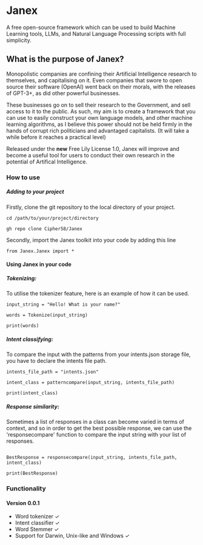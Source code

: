 # Janex
A free open-source framework which can be used to build Machine Learning tools, LLMs, and Natural Language Processing scripts with full simplicity.

<h2> What is the purpose of Janex? </h2>

Monopolistic companies are confining their Artificial Intelligence research to themselves, and capitalising on it. Even companies that swore to open source their software (OpenAI) went back on their morals, with the releases of GPT-3+, as did other powerful businesses.

These businesses go on to sell their research to the Government, and sell access to it to the public. As such, my aim is to create a framework that you can use to easily construct your own language models, and other machine learning algorithms, as I believe this power should not be held firmly in the hands of corrupt rich politicians and advantaged capitalists. (It will take a while before it reaches a practical level)

Released under the **new** Free Lily License 1.0, Janex will improve and become a useful tool for users to conduct their own research in the potential of Artifical Intelligence.

<h3> How to use </h3>

<h5> Adding to your project </h5>

Firstly, clone the git repository to the local directory of your project.

```
cd /path/to/your/project/directory

gh repo clone Cipher58/Janex
```

Secondly, import the Janex toolkit into your code by adding this line

```
from Janex.Janex import *
```

<h4>Using Janex in your code</h4>

<h5>Tokenizing:</h5>

To utilise the tokenizer feature, here is an example of how it can be used.

```
input_string = "Hello! What is your name?"

words = Tokenize(input_string)

print(words)
```

<h5>Intent classifying:</h5>

To compare the input with the patterns from your intents.json storage file, you have to declare the intents file path.

```
intents_file_path = "intents.json"

intent_class = patterncompare(input_string, intents_file_path)

print(intent_class)
```

<h5>Response similarity:</h5>

Sometimes a list of responses in a class can become varied in terms of context, and so in order to get the best possible response, we can use the 'responsecompare' function to compare the input string with your list of responses.

```

BestResponse = responsecompare(input_string, intents_file_path, intent_class)

print(BestResponse)

```
<h3> Functionality </h3>

<h4>Version 0.0.1</h4>

- Word tokenizer ✓
- Intent classifier ✓
- Word Stemmer ✓
- Support for Darwin, Unix-like and Windows ✓

